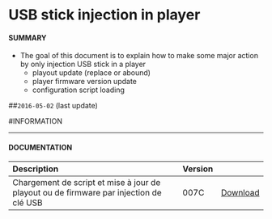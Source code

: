 # USB stick injection in player

#### **SUMMARY**
- The goal of this document is to explain how to make some major action by only injection USB stick in a player
	- playout update (replace or abound)
	- player firmware version update
	- configuration script loading

##`2016-05-02` (last update)

#INFORMATION
***********************************************************************
#### **DOCUMENTATION**
| Description                                                                      | Version |                 |
| :------------------------------------------------------------------------------- | :-------| :-------------- |
| Chargement de script et mise à jour de playout ou de firmware par injection de clé USB | 007C    | [Download](https://github.com/Qeedji/archives/blob/master/downloads/application-notes/Chargement-de-script-et-mise-a-jour-de-playout-ou-de-firmware-par-injection-de-clé-USB-007C_fr.pdf) |







